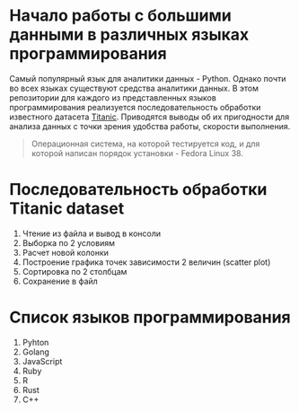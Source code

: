 # Начало работы с большими данными в различных языках программирования

Самый популярный язык для аналитики данных - Python. Однако почти во всех языках существуют средства аналитики данных. В этом репозитории для каждого из представленных языков программирования реализуется последовательность обработки известного датасета [Titanic](https://www.kaggle.com/competitions/titanic/overview). Приводятся выводы об их пригодности для анализа данных с точки зрения удобства работы, скорости выполнения.

> Операционная система, на которой тестируется код, и для которой написан порядок установки - Fedora Linux 38.

# Последовательность обработки Titanic dataset

1. Чтение из файла и вывод в консоли
2. Выборка по 2 условиям
3. Расчет новой колонки
4. Построение графика точек зависимости 2 величин (scatter plot)
5. Сортировка по 2 столбцам
6. Сохранение в файл

# Список языков программирования

1. Pyhton
2. Golang
3. JavaScript
4. Ruby
5. R
6. Rust
7. C++